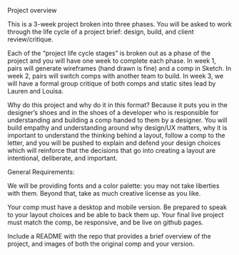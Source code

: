 Project overview

This is a 3-week project broken into three phases. You will be asked to work through the life cycle of a project brief: design, build, and client review/critique.

Each of the “project life cycle stages” is broken out as a phase of the project and you will have one week to complete each phase. In week 1, pairs will generate wireframes (hand drawn is fine) and a comp in Sketch. In week 2, pairs will switch comps with another team to build. In week 3, we will have a formal group critique of both comps and static sites lead by Lauren and Louisa.

Why do this project and why do it in this format? Because it puts you in the designer’s shoes and in the shoes of a developer who is responsible for understanding and building a comp handed to them by a designer. You will build empathy and understanding around why design/UX matters, why it is important to understand the thinking behind a layout, follow a comp to the letter, and you will be pushed to explain and defend your design choices which will reinforce that the decisions that go into creating a layout are intentional, deliberate, and important.

General Requirements:

We will be providing fonts and a color palette: you may not take liberties with them. Beyond that, take as much creative license as you like.

Your comp must have a desktop and mobile version. Be prepared to speak to your layout choices and be able to back them up. Your final live project must match the comp, be responsive, and be live on github pages.

Include a README with the repo that provides a brief overview of the project, and images of both the original comp and your version.
